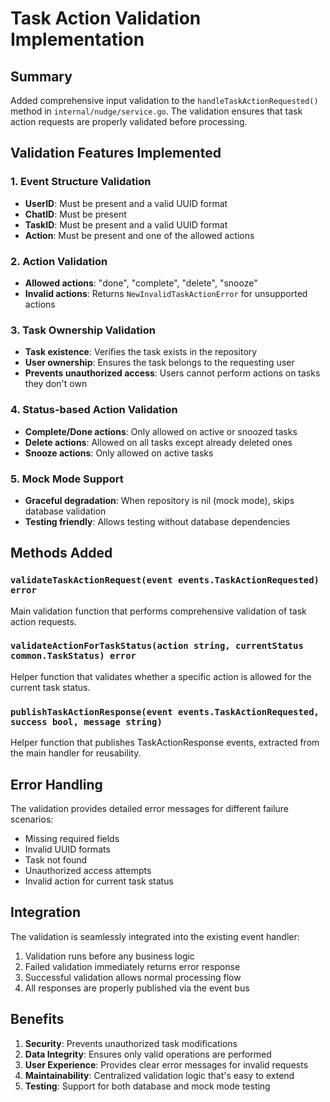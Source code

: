 # Task Action Validation Implementation

## Summary

Added comprehensive input validation to the `handleTaskActionRequested()` method in `internal/nudge/service.go`. The validation ensures that task action requests are properly validated before processing.

## Validation Features Implemented

### 1. Event Structure Validation
- **UserID**: Must be present and a valid UUID format
- **ChatID**: Must be present
- **TaskID**: Must be present and a valid UUID format  
- **Action**: Must be present and one of the allowed actions

### 2. Action Validation
- **Allowed actions**: "done", "complete", "delete", "snooze"
- **Invalid actions**: Returns `NewInvalidTaskActionError` for unsupported actions

### 3. Task Ownership Validation
- **Task existence**: Verifies the task exists in the repository
- **User ownership**: Ensures the task belongs to the requesting user
- **Prevents unauthorized access**: Users cannot perform actions on tasks they don't own

### 4. Status-based Action Validation
- **Complete/Done actions**: Only allowed on active or snoozed tasks
- **Delete actions**: Allowed on all tasks except already deleted ones
- **Snooze actions**: Only allowed on active tasks

### 5. Mock Mode Support
- **Graceful degradation**: When repository is nil (mock mode), skips database validation
- **Testing friendly**: Allows testing without database dependencies

## Methods Added

### `validateTaskActionRequest(event events.TaskActionRequested) error`
Main validation function that performs comprehensive validation of task action requests.

### `validateActionForTaskStatus(action string, currentStatus common.TaskStatus) error`
Helper function that validates whether a specific action is allowed for the current task status.

### `publishTaskActionResponse(event events.TaskActionRequested, success bool, message string)`
Helper function that publishes TaskActionResponse events, extracted from the main handler for reusability.

## Error Handling

The validation provides detailed error messages for different failure scenarios:
- Missing required fields
- Invalid UUID formats
- Task not found
- Unauthorized access attempts
- Invalid action for current task status

## Integration

The validation is seamlessly integrated into the existing event handler:
1. Validation runs before any business logic
2. Failed validation immediately returns error response
3. Successful validation allows normal processing flow
4. All responses are properly published via the event bus

## Benefits

1. **Security**: Prevents unauthorized task modifications
2. **Data Integrity**: Ensures only valid operations are performed
3. **User Experience**: Provides clear error messages for invalid requests
4. **Maintainability**: Centralized validation logic that's easy to extend
5. **Testing**: Support for both database and mock mode testing
